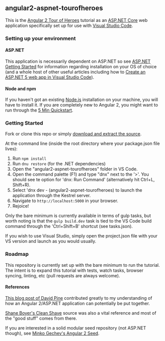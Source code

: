 ## angular2-aspnet-tourofheroes
This is the [Angular 2 Tour of Heroes](https://angular.io/docs/ts/latest/tutorial/) tutorial as an [ASP.NET Core](http://docs.asp.net/en/latest/conceptual-overview/dotnetcore.html) web application 
specifically set up for use with [Visual Studio Code](https://code.visualstudio.com/docs).

### Setting up your environment
#### ASP.NET
This application is necessarily dependent on ASP.NET so see [ASP.NET Getting Started](http://docs.asp.net/en/latest/getting-started/index.html) for information regarding installation on your OS of choice 
(and a whole host of other useful articles including how to [Create an ASP.NET 5 web app in Visual Studio Code](http://docs.asp.net/en/latest/getting-started/index.html)).

#### Node and npm
If you haven't got an existing [Node.js](https://nodejs.org/en/download/) installation on your machine, you will have to install it. If you are completely new to Angular 2, you might want to run through the
[5 Min Quickstart](https://angular.io/docs/ts/latest/quickstart.html#).

### Getting Started
Fork or clone this repo or simply [download and extract the source](https://github.com/goblincoding/angular2-aspnet-tourofheroes/archive/master.zip).

At the command line (inside the root directory where your package.json file lives):
1. Run `npm install`
2. Run `dnu restore` (for the .NET dependencies)
3. Open the "angular2-aspnet-tourofheroes" folder in VS Code.
4. Open the command palette (F1) and type "dnx" next to the '>'. You should see te option for 'dnx: Run Command' (alternatively hit Ctrl+L, Shift+R).
5. Select 'dnx dev - (angular2-aspnet-tourofheroes) to launch the application through the Kestrel server.
6. Navigate to `http://localhost:5000` in your browser.
7. Rejoice!

Only the bare minimum is currently available in terms of gulp tasks, but worth noting is that the `gulp build.dev` task is tied to the VS Code build command through the 'Ctrl+Shift+B' shortcut (see tasks.json). 

If you wish to use Visual Studio, simply open the project.json file with your VS version and launch as you would usually.

### Roadmap
This repository is currently set up with the bare minimum to run the tutorial.  The intent is to expand this tutorial with tests, watch tasks, browser syncing, linting, etc (pull requests are always
welcome).

#### References
[This blog post of David Pine](https://ievangelistblog.wordpress.com/2016/01/13/building-an-angular2-spa-with-asp-net-5-mvc-6-web-api-2-and-typescript-1-7-5/) contributed greatly to my understanding
of how an Angular 2/ASP.NET application can potentially be put together.

[Shane Boyer's Clean Shave](http://tattoocoder.azurewebsites.net/angular2-aspnet5-spa-template/) source was also a vital reference and most of the "good stuff" comes from there.

If you are interested in a solid modular seed repository (not ASP.NET though), see [Minko Gechev's Angular 2 Seed](https://github.com/mgechev/angular2-seed).
